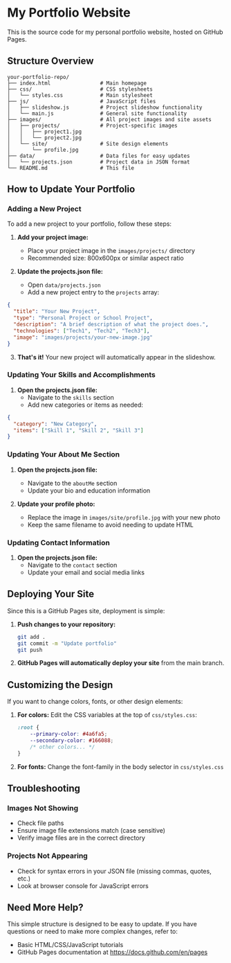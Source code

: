 # My Portfolio Website

This is the source code for my personal portfolio website, hosted on GitHub Pages.

## Structure Overview

```
your-portfolio-repo/
├── index.html                # Main homepage
├── css/                      # CSS stylesheets
│   └── styles.css            # Main stylesheet
├── js/                       # JavaScript files
│   ├── slideshow.js          # Project slideshow functionality
│   └── main.js               # General site functionality
├── images/                   # All project images and site assets
│   ├── projects/             # Project-specific images
│   │   ├── project1.jpg
│   │   └── project2.jpg
│   └── site/                 # Site design elements
│       └── profile.jpg
├── data/                     # Data files for easy updates
│   └── projects.json         # Project data in JSON format
└── README.md                 # This file
```

## How to Update Your Portfolio

### Adding a New Project

To add a new project to your portfolio, follow these steps:

1. **Add your project image:**
   - Place your project image in the `images/projects/` directory
   - Recommended size: 800x600px or similar aspect ratio

2. **Update the projects.json file:**
   - Open `data/projects.json`
   - Add a new project entry to the `projects` array:

```json
{
  "title": "Your New Project",
  "type": "Personal Project or School Project",
  "description": "A brief description of what the project does.",
  "technologies": ["Tech1", "Tech2", "Tech3"],
  "image": "images/projects/your-new-image.jpg"
}
```

3. **That's it!** Your new project will automatically appear in the slideshow.

### Updating Your Skills and Accomplishments

1. **Open the projects.json file:**
   - Navigate to the `skills` section
   - Add new categories or items as needed:

```json
{
  "category": "New Category",
  "items": ["Skill 1", "Skill 2", "Skill 3"]
}
```

### Updating Your About Me Section

1. **Open the projects.json file:**
   - Navigate to the `aboutMe` section
   - Update your bio and education information

2. **Update your profile photo:**
   - Replace the image in `images/site/profile.jpg` with your new photo
   - Keep the same filename to avoid needing to update HTML

### Updating Contact Information

1. **Open the projects.json file:**
   - Navigate to the `contact` section
   - Update your email and social media links

## Deploying Your Site

Since this is a GitHub Pages site, deployment is simple:

1. **Push changes to your repository:**
   ```bash
   git add .
   git commit -m "Update portfolio"
   git push
   ```

2. **GitHub Pages will automatically deploy your site** from the main branch.

## Customizing the Design

If you want to change colors, fonts, or other design elements:

1. **For colors:** Edit the CSS variables at the top of `css/styles.css`:
   ```css
   :root {
       --primary-color: #4a6fa5;
       --secondary-color: #166088;
       /* other colors... */
   }
   ```

2. **For fonts:** Change the font-family in the body selector in `css/styles.css`

## Troubleshooting

### Images Not Showing
- Check file paths
- Ensure image file extensions match (case sensitive)
- Verify image files are in the correct directory

### Projects Not Appearing
- Check for syntax errors in your JSON file (missing commas, quotes, etc.)
- Look at browser console for JavaScript errors

## Need More Help?

This simple structure is designed to be easy to update. If you have questions or need to make more complex changes, refer to:

- Basic HTML/CSS/JavaScript tutorials
- GitHub Pages documentation at https://docs.github.com/en/pages